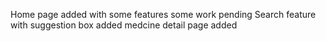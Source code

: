Home page added with some features some work pending
Search feature with suggestion box added 
medcine detail page added
